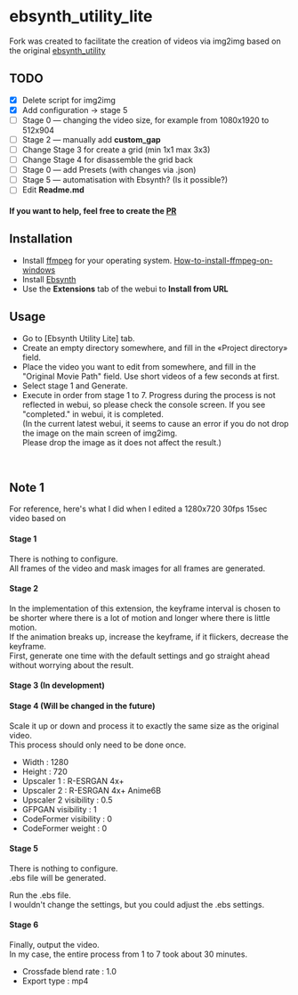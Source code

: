 # ebsynth_utility_lite
Fork was created to facilitate the creation of videos via img2img based on the original [ebsynth_utility](https://github.com/s9roll7/ebsynth_utility)
<br>
## TODO
- [x] Delete script for img2img
- [x] Add configuration → stage 5
- [ ] Stage 0 — changing the video size, for example from 1080x1920 to 512x904
- [ ] Stage 2 — manually add **custom_gap**
- [ ] Change Stage 3 for create a grid (min 1x1 max 3x3)
- [ ] Change Stage 4 for disassemble the grid back
- [ ] Stage 0 — add Presets (with changes via .json)
- [ ] Stage 5 — automatisation with Ebsynth? (Is it possible?)
- [ ] Edit **Readme.md**

#### If you want to help, feel free to create the [PR](https://github.com/alexbofa/ebsynth_utility_lite/pulls)

## Installation
- Install [ffmpeg](https://ffmpeg.org/) for your operating system.
  [How-to-install-ffmpeg-on-windows](https://www.geeksforgeeks.org/how-to-install-ffmpeg-on-windows/)
- Install [Ebsynth](https://ebsynth.com/)
- Use the **Extensions** tab of the webui to **Install from URL**

## Usage
- Go to [Ebsynth Utility Lite] tab.
- Create an empty directory somewhere, and fill in the «Project directory» field.
- Place the video you want to edit from somewhere, and fill in the "Original Movie Path" field.
  Use short videos of a few seconds at first.
- Select stage 1 and Generate.
- Execute in order from stage 1 to 7.
  Progress during the process is not reflected in webui, so please check the console screen.
  If you see "completed." in webui, it is completed.  
(In the current latest webui, it seems to cause an error if you do not drop the image on the main screen of img2img.  
Please drop the image as it does not affect the result.)  

<br>

## Note 1
For reference, here's what I did when I edited a 1280x720 30fps 15sec video based on
#### Stage 1
There is nothing to configure.  
All frames of the video and mask images for all frames are generated.  
  
#### Stage 2
In the implementation of this extension, the keyframe interval is chosen to be shorter where there is a lot of motion and longer where there is little motion.  
If the animation breaks up, increase the keyframe, if it flickers, decrease the keyframe.  
First, generate one time with the default settings and go straight ahead without worrying about the result.  

#### Stage 3 (In development)

#### Stage 4 (Will be changed in the future)
Scale it up or down and process it to exactly the same size as the original video.  
This process should only need to be done once.  
  
- Width : 1280  
- Height : 720  
- Upscaler 1 : R-ESRGAN 4x+  
- Upscaler 2 : R-ESRGAN 4x+ Anime6B  
- Upscaler 2 visibility : 0.5  
- GFPGAN visibility : 1  
- CodeFormer visibility : 0  
- CodeFormer weight : 0  
  
#### Stage 5
There is nothing to configure.  
.ebs file will be generated.  

Run the .ebs file.  
I wouldn't change the settings, but you could adjust the .ebs settings.
  
#### Stage 6
Finally, output the video.  
In my case, the entire process from 1 to 7 took about 30 minutes.  
  
- Crossfade blend rate : 1.0  
- Export type : mp4 
